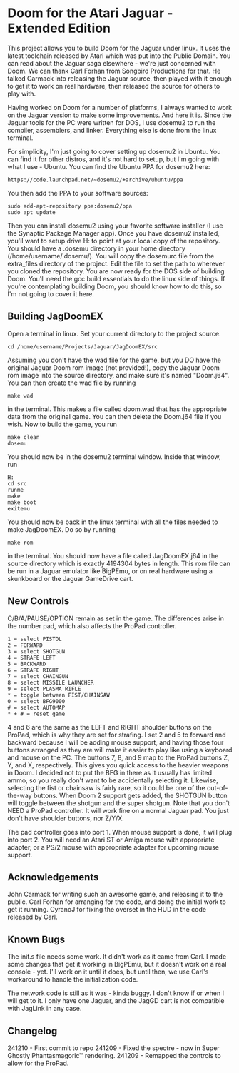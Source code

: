 # Doom for the Atari Jaguar - Extended Edition

This project allows you to build Doom for the Jaguar under linux. It uses the
latest toolchain released by Atari which was put into the Public Domain. You
can read about the Jaguar saga elsewhere - we're just concerned with Doom. We
can thank Carl Forhan from Songbird Productions for that. He talked Carmack
into releasing the Jaguar source, then played with it enough to get it to work
on real hardware, then released the source for others to play with.

Having worked on Doom for a number of platforms, I always wanted to work on the
Jaguar version to make some improvements. And here it is. Since the Jaguar tools
for the PC were written for DOS, I use dosemu2 to run the compiler, assemblers,
and linker. Everything else is done from the linux terminal.

For simplicity, I'm just going to cover setting up dosemu2 in Ubuntu. You can
find it for other distros, and it's not hard to setup, but I'm going with what
I use - Ubuntu. You can find the Ubuntu PPA for dosemu2 here:
```
https://code.launchpad.net/~dosemu2/+archive/ubuntu/ppa
```
You then add the PPA to your software sources:
```
sudo add-apt-repository ppa:dosemu2/ppa
sudo apt update
```
Then you can install dosemu2 using your favorite software installer (I use the
Synaptic Package Manager app). Once you have dosemu2 installed, you'll want to
setup drive H: to point at your local copy of the repository. You should have
a .dosemu directory in your home directory (/home/username/.dosemu/). You will
copy the dosemurc file from the extra_files directory of the project. Edit the
file to set the path to wherever you cloned the repository. You are now ready
for the DOS side of building Doom. You'll need the gcc build essentials to do
the linux side of things. If you're contemplating building Doom, you should
know how to do this, so I'm not going to cover it here.

## Building JagDoomEX

Open a terminal in linux. Set your current directory to the project source.
```
cd /home/username/Projects/Jaguar/JagDoomEX/src
```
Assuming you don't have the wad file for the game, but you DO have the original
Jaguar Doom rom image (not provided!), copy the Jaguar Doom rom image into the
source directory, and make sure it's named "Doom.j64". You can then create the
wad file by running
```
make wad
```
in the terminal. This makes a file called doom.wad that has the appropriate
data from the original game. You can then delete the Doom.j64 file if you wish.
Now to build the game, you run
```
make clean
dosemu
```
You should now be in the dosemu2 terminal window. Inside that window, run
```
H:
cd src
runme
make
make boot
exitemu
```
You should now be back in the linux terminal with all the files needed to make
JagDoomEX. Do so by running
```
make rom
```
in the terminal. You should now have a file called JagDoomEX.j64 in the source
directory which is exactly 4194304 bytes in length. This rom file can be run in
a Jaguar emulator like BigPEmu, or on real hardware using a skunkboard or the
Jaguar GameDrive cart.

## New Controls

C/B/A/PAUSE/OPTION remain as set in the game. The differences arise in the
number pad, which also affects the ProPad controller.
```
1 = select PISTOL
2 = FORWARD
3 = select SHOTGUN
4 = STRAFE LEFT
5 = BACKWARD
6 = STRAFE RIGHT
7 = select CHAINGUN
8 = select MISSILE LAUNCHER
9 = select PLASMA RIFLE
* = toggle between FIST/CHAINSAW
0 = select BFG9000
# = select AUTOMAP
* + # = reset game
```
4 and 6 are the same as the LEFT and RIGHT shoulder buttons on the ProPad, which
is why they are set for strafing. I set 2 and 5 to forward and backward because
I will be adding mouse support, and having those four buttons arranged as they
are will make it easier to play like using a keyboard and mouse on the PC. The
buttons 7, 8, and 9 map to the ProPad buttons Z, Y, and X, respectively. This
gives you quick access to the heavier weapons in Doom. I decided not to put the
BFG in there as it usually has limited ammo, so you really don't want to be 
accidentally selecting it. Likewise, selecting the fist or chainsaw is fairly
rare, so it could be one of the out-of-the-way buttons. When Doom 2 support gets
added, the SHOTGUN button will toggle between the shotgun and the super shotgun.
Note that you don't NEED a ProPad controller. It will work fine on a normal
Jaguar pad. You just don't have shoulder buttons, nor Z/Y/X.

The pad controller goes into port 1. When mouse support is done, it will plug
into port 2. You will need an Atari ST or Amiga mouse with appropriate adapter,
or a PS/2 mouse with appropriate adapter for upcoming mouse support.

## Acknowledgements

John Carmack for writing such an awesome game, and releasing it to the public.
Carl Forhan for arranging for the code, and doing the initial work to get it
running.
CyranoJ for fixing the overset in the HUD in the code released by Carl.

## Known Bugs

The init.s file needs some work. It didn't work as it came from Carl. I made
some changes that get it working in BigPEmu, but it doesn't work on a real
console - yet. I'll work on it until it does, but until then, we use Carl's
workaround to handle the initialization code.

The network code is still as it was - kinda buggy. I don't know if or when I
will get to it. I only have one Jaguar, and the JagGD cart is not compatible
with JagLink in any case.

## Changelog

241210 - First commit to repo
241209 - Fixed the spectre - now in Super Ghostly Phantasmagoric™ rendering.
241209 - Remapped the controls to allow for the ProPad.

